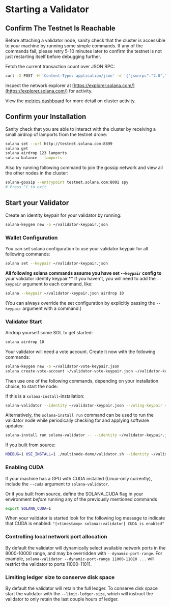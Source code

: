 # Starting a Validator

## Confirm The Testnet Is Reachable

Before attaching a validator node, sanity check that the cluster is accessible to your machine by running some simple commands. If any of the commands fail, please retry 5-10 minutes later to confirm the testnet is not just restarting itself before debugging further.

Fetch the current transaction count over JSON RPC:

```bash
curl -X POST -H 'Content-Type: application/json' -d '{"jsonrpc":"2.0","id":1, "method":"getTransactionCount"}' http://testnet.solana.com:8899
```

Inspect the network explorer at [https://explorer.solana.com/](https://explorer.solana.com/) for activity.

View the [metrics dashboard](https://metrics.solana.com:3000/d/testnet-beta/testnet-monitor-beta?var-testnet=testnet) for more detail on cluster activity.

## Confirm your Installation

Sanity check that you are able to interact with the cluster by receiving a small airdrop of lamports from the testnet drone:

```bash
solana set --url http://testnet.solana.com:8899
solana get
solana airdrop 123 lamports
solana balance --lamports
```

Also try running following command to join the gossip network and view all the other nodes in the cluster:

```bash
solana-gossip --entrypoint testnet.solana.com:8001 spy
# Press ^C to exit
```

## Start your Validator

Create an identity keypair for your validator by running:

```bash
solana-keygen new -o ~/validator-keypair.json
```

### Wallet Configuration

You can set solana configuration to use your validator keypair for all following commands:

```bash
solana set --keypair ~/validator-keypair.json
```

**All following solana commands assume you have set `--keypair` config to** your validator identity keypair.\*\* If you haven't, you will need to add the `--keypair` argument to each command, like:

```bash
solana --keypair ~/validator-keypair.json airdrop 10
```

\(You can always override the set configuration by explicitly passing the `--keypair` argument with a command.\)

### Validator Start

Airdrop yourself some SOL to get started:

```bash
solana airdrop 10
```

Your validator will need a vote account. Create it now with the following commands:

```bash
solana-keygen new -o ~/validator-vote-keypair.json
solana create-vote-account ~/validator-vote-keypair.json ~/validator-keypair.json
```

Then use one of the following commands, depending on your installation choice, to start the node:

If this is a `solana-install`-installation:

```bash
solana-validator --identity ~/validator-keypair.json --voting-keypair ~/validator-vote-keypair.json --ledger ~/validator-config --rpc-port 8899 --entrypoint testnet.solana.com:8001
```

Alternatively, the `solana-install run` command can be used to run the validator node while periodically checking for and applying software updates:

```bash
solana-install run solana-validator -- --identity ~/validator-keypair.json --voting-keypair ~/validator-vote-keypair.json --ledger ~/validator-config --rpc-port 8899 --entrypoint testnet.solana.com:8001
```

If you built from source:

```bash
NDEBUG=1 USE_INSTALL=1 ./multinode-demo/validator.sh --identity ~/validator-keypair.json --voting-keypair ~/validator-vote-keypair.json --rpc-port 8899 --entrypoint testnet.solana.com:8001
```

### Enabling CUDA

If your machine has a GPU with CUDA installed \(Linux-only currently\), include the `--cuda` argument to `solana-validator`.

Or if you built from source, define the SOLANA\_CUDA flag in your environment _before_ running any of the previously mentioned commands

```bash
export SOLANA_CUDA=1
```

When your validator is started look for the following log message to indicate that CUDA is enabled: `"[<timestamp> solana::validator] CUDA is enabled"`

### Controlling local network port allocation

By default the validator will dynamically select available network ports in the 8000-10000 range, and may be overridden with `--dynamic-port-range`. For example, `solana-validator --dynamic-port-range 11000-11010 ...` will restrict the validator to ports 11000-11011.

### Limiting ledger size to conserve disk space

By default the validator will retain the full ledger. To conserve disk space start the validator with the `--limit-ledger-size`, which will instruct the validator to only retain the last couple hours of ledger.
